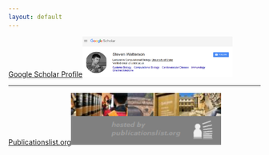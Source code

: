 ```yaml
---
layout: default
---
```

</a>[Google Scholar Profile](https://scholar.google.co.uk/citations?user=oMccxPwAAAAJ&hl=en&oi=ao)<a href="https://scholar.google.co.uk/citations?user=oMccxPwAAAAJ&hl=en&oi=ao"><img src="/assets/img/Capture3.PNG" alt="poster1" width="300px"/>

<hr>

</a>[Publicationslist.org](http://www.publicationslist.org/steven.watterson)<a href="http://www.publicationslist.org/steven.watterson"><img src="/assets/img/Capture4.PNG" alt="poster1" width="300px"/>
